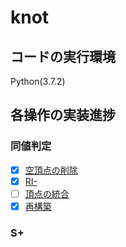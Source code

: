 # knot
## コードの実行環境
Python(3.7.2)

## 各操作の実装進捗
### 同値判定
+ [x] [空頂点の削除](/graphs/algorithms.py#L90)
+ [x] [RI-](/graphs/algorithms.py#L106)
+ [ ] [頂点の統合]()
+ [x] [再構築](/graphs/algorithms.py#L137)

### S+
